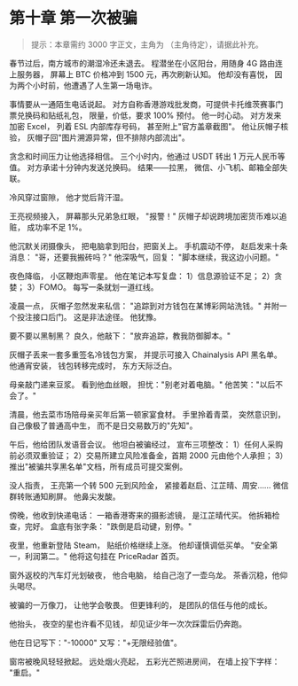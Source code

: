 # 第十章 第一次被骗

> 提示：本章需约 3000 字正文，主角为 （主角待定），请据此补充。

春节过后，南方城市的潮湿冷还未退去。
程潜坐在小区阳台，用随身 4G 路由连上服务器，
屏幕上 BTC 价格冲到 1500 元，再次刷新认知。
他却没有喜悦，
因为两个小时前，他遭遇了人生第一场电诈。

事情要从一通陌生电话说起。
对方自称香港游戏批发商，可提供卡托维茨赛事门票兑换码和贴纸礼包，
限量，价低，要求 100% 预付。
他一时心动。
对方发来加密 Excel，
列着 ESL 内部库存号码，
甚至附上"官方盖章截图"。
他让灰帽子核验，
灰帽子回"图片溯源异常，但不排除内部流出"。

贪念和时间压力让他选择相信。
三个小时内，他通过 USDT 转出 1 万元人民币等值。
对方承诺十分钟内发送兑换码。
结果——拉黑，
微信、小飞机、邮箱全部失联。

冷风穿过窗隙，
他才觉后背汗湿。

王亮视频接入，
屏幕那头兄弟急红眼，
"报警！"
灰帽子却说跨境加密货币难以追赃，
成功率不足 1%。

他沉默关闭摄像头，
把电脑拿到阳台，把窗关上。
手机震动不停，
赵启发来十条消息：
"哥，还要我搬砖吗？"
他深吸气，回复：
"脚本继续，我这边小问题。"

夜色降临，
小区鞭炮声零星。
他在笔记本写复盘：
1）信息源验证不足；
2）贪婪；
3）FOMO。
每写一条就划一道红线。

凌晨一点，
灰帽子忽然发来私信：
"追踪到对方钱包在某博彩网站洗钱。"
并附一个投注接口后门。
这是非法途径。
他犹豫。

要不要以黑制黑？
良久，他敲下：
"放弃追踪，教我防御脚本。"

灰帽子丢来一套多重签名冷钱包方案，
并提示可接入 Chainalysis API 黑名单。
他通宵安装，
钱包转移完成时，
东方天际泛白。

母亲敲门递来豆浆。
看到他血丝眼，
担忧："别老对着电脑。"
他苦笑："以后不会了。"

清晨，他去菜市场陪母亲买年后第一顿家宴食材。
手里拎着青菜，
突然意识到，
自己像极了普通高中生，
而不是日交易数万的"先知"。

午后，他给团队发语音会议。
他坦白被骗经过，
宣布三项整改：
1）任何人采购前必须双重验证；
2）交易所建立风险准备金，首期 2000 元由他个人承担；
3）推出"被骗共享黑名单"文档，所有成员可提交案例。

没人指责，
王亮第一个转 500 元到风险金，
紧接着赵启、江芷晴、周安……
微信群转账通知刷屏。
他鼻尖发酸。

傍晚，他收到快递电话：
一箱香港寄来的摄影滤镜，
是江芷晴代买。
他拆箱检查，完好。
盒底有张字条：
"跌倒是启动键，别停。"

夜里，他重新登陆 Steam，
贴纸价格继续上涨。
他却谨慎调低买单。
"安全第一，利润第二。"
他将这句挂在 PriceRadar 首页。

窗外返校的汽车灯光划破夜，
他合电脑，
给自己泡了一壶乌龙。
茶香沉稳，他仰头喝尽。

被骗的一万像刀，
让他学会敬畏。
但更锋利的，
是团队的信任与他的成长。

他抬头，
夜空的星也许看不见钱，
却见证少年一次次踩雷后仍奔跑。

他在日记写下："-10000"
又写："+无限经验值"。

窗帘被晚风轻轻掀起。
远处烟火亮起，
五彩光芒照进房间，
在墙上投下字样：
"重启。"
